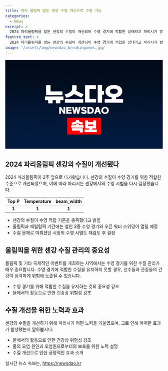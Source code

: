 ```yaml
---
title: 파리 올림픽 앞둔 센강 수질 개선으로 수영 가능
categories:
  - News
excerpt: >
  2024 파리올림픽을 앞둔 센강의 수질이 개선되어 수영 경기에 적합한 상태라고 파리시가 밝혔습니다. 이에 따라 센강에서는 올림픽과 패럴림픽 기간에 철인 3종 수영 경기와 오픈 워터 스위밍이 열릴 예정이며, 이에 따라 센강에서의 수영이 가능함을 증명하기 위한 시범 행사도 다시 결정되었습니다. 이는 기존에 미뤄졌던 계획으로, 수질 개선으로 안 이달고 시장의 수영 시범도 이루어질 예정입니다.
feature_text: >
  2024 파리올림픽을 앞둔 센강의 수질이 개선되어 수영 경기에 적합한 상태라고 파리시가 밝혔습니다. 이에 따라 센강에서는 올림픽과 패럴림픽 기간에 철인 3종 수영 경기와 오픈 워터 스위밍이 열릴 예정이며, 이에 따라 센강에서의 수영이 가능함을 증명하기 위한 시범 행사도 다시 결정되었습니다. 이는 기존에 미뤄졌던 계획으로, 수질 개선으로 안 이달고 시장의 수영 시범도 이루어질 예정입니다.
image: '/assets/img/newsdao_breakingnews.jpg'
---
```


<p><img src="/assets/img/newsdao_breakingnews.jpg" alt="flaretime 속보" /></p>

<h2 data-ke-size="size26">2024 파리올림픽 센강의 수질이 개선됐다</h2>

<p data-ke-size="size16">2024 파리올림픽이 2주 앞으로 다가왔습니다. 센강의 수질이 수영 경기를 위한 적합한 수준으로 개선되었으며, 이에 따라 파리시는 센강에서의 수영 시범을 다시 결정했습니다.</p>

<table>
<thead>
<tr>
<th style="text-align: center;">Top P</th>
<th style="text-align: center;">Temperature</th>
<th style="text-align: center;">beam_width</th>
</tr>
</thead>
<tbody>
<tr>
<td style="text-align: center; height: 17px;"><b>1</b></td>
<td style="text-align: center;"><b>1</b></td>
<td style="text-align: center;"><b>1</b></td>
</tr>
</tbody>
</table>

<ul>
<li>센강의 수질이 수영 적합 기준을 충족했다고 밝힘</li>
<li>올림픽과 패럴림픽 기간에는 철인 3종 수영 경기와 오픈 워터 스위밍이 열릴 예정</li>
<li>수질 문제로 미뤄졌던 시장의 수영 시범도 재검토 후 결정</li>
</ul>

<h2 data-ke-size="size26">올림픽을 위한 센강 수질 관리의 중요성</h2>

<p data-ke-size="size16">올림픽 및 기타 국제적인 이벤트를 개최하는 지역에서는 수영 경기를 위한 수질 관리가 매우 중요합니다. 수영 경기에 적합한 수질을 유지하지 못할 경우, 선수들과 관중들의 건강이 심각하게 위험에 노출될 수 있습니다.</p>

<ul>
<li>수영 경기를 위해 적합한 수질을 유지하는 것의 중요성 강조</li>
<li>물에서의 활동으로 인한 건강상 위험성 강조</li>
</ul>

<h2 data-ke-size="size26">수질 개선을 위한 노력과 효과</h2>

<p data-ke-size="size16">센강의 수질을 개선하기 위해 파리시가 어떤 노력을 기울였으며, 그로 인해 어떠한 효과가 발생했는지 알아봅시다.</p>

<ul>
<li>물에서의 활동으로 인한 건강상 위험성 강조</li>
<li>물의 오염 원인과 오염원으로부터의 보호를 위한 노력 설명</li>
<li>수질 개선으로 인한 긍정적인 효과 소개</li>
</ul>
실시간 뉴스 속보는, <a href="https://newsdao.kr" rel="dofollow">https://newsdao.kr</a>


